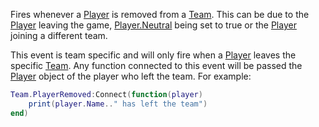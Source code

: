 Fires whenever a [Player](https://developer.roblox.com/en-us/api-reference/class/Player) is removed from a [Team](https://developer.roblox.com/en-us/api-reference/class/Team). This can be due to the [Player](https://developer.roblox.com/en-us/api-reference/class/Player) leaving the game, [Player.Neutral](https://developer.roblox.com/en-us/api-reference/property/Player/Neutral) being set to true or the [Player](https://developer.roblox.com/en-us/api-reference/class/Player) joining a different team.

This event is team specific and will only fire when a [Player](https://developer.roblox.com/en-us/api-reference/class/Player) leaves the specific [Team](https://developer.roblox.com/en-us/api-reference/class/Team). Any function connected to this event will be passed the [Player](https://developer.roblox.com/en-us/api-reference/class/Player) object of the player who left the team. For example:

```Lua
Team.PlayerRemoved:Connect(function(player)
    print(player.Name.." has left the team")
end)
```